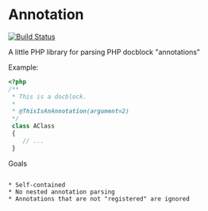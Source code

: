 Annotation
==========

[![Build Status](https://travis-ci.org/chrisguitarguy/Annotation.png)](https://travis-ci.org/chrisguitarguy/Annotation)

A little PHP library for parsing PHP docblock "annotations"

Example:

```php
<?php
/**
 * This is a docblock.
 *
 * @ThisIsAnAnnotation(argument=2)
 */
 class AClass
 {
    // ...
 }
 ```

Goals
~~~~~

* Self-contained
* No nested annotation parsing
* Annotations that are not "registered" are ignored

